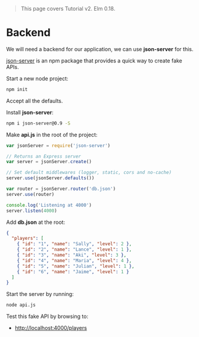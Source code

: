 > This page covers Tutorial v2. Elm 0.18.

# Backend

We will need a backend for our application, we can use __json-server__ for this.

[json-server](https://github.com/typicode/json-server) is an npm package that provides a quick way to create fake APIs.

Start a new node project:

```bash
npm init
```

Accept all the defaults.

Install __json-server__:

```bash
npm i json-server@0.9 -S
```

Make __api.js__ in the root of the project:

```js
var jsonServer = require('json-server')

// Returns an Express server
var server = jsonServer.create()

// Set default middlewares (logger, static, cors and no-cache)
server.use(jsonServer.defaults())

var router = jsonServer.router('db.json')
server.use(router)

console.log('Listening at 4000')
server.listen(4000)
```

Add __db.json__ at the root:

```json
{
  "players": [
    { "id": "1", "name": "Sally", "level": 2 },
    { "id": "2", "name": "Lance", "level": 1 },
    { "id": "3", "name": "Aki", "level": 3 },
    { "id": "4", "name": "Maria", "level": 4 },
    { "id": "5", "name": "Julian", "level": 1 },
    { "id": "6", "name": "Jaime", "level": 1 }
  ]
}
```

Start the server by running:

```bash
node api.js
```

Test this fake API by browsing to:

- <http://localhost:4000/players>
